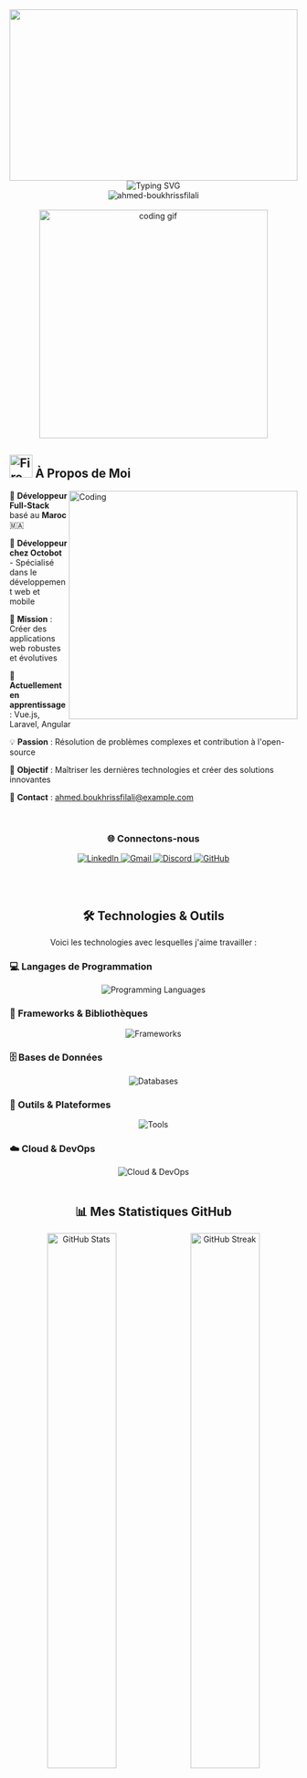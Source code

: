<!-- Header Section -->
<div align="center">
  <img width="100%" height="300" src="https://capsule-render.vercel.app/api?type=waving&color=gradient&customColorList=0,2,2,5,30&height=300&section=header&text=Ahmed%20Boukhriss%20Filali&fontSize=50&fontColor=fff&animation=fadeIn&fontAlignY=38&desc=Développeur%20Full-Stack%20|%20Passionné%20de%20Technologie&descAlignY=51&descAlign=62"/>
</div>

<!-- Typing Animation -->
<div align="center">
  <img src="https://readme-typing-svg.herokuapp.com?font=Fira+Code&weight=600&size=30&duration=4000&pause=1000&color=00F7FF&center=true&vCenter=true&width=600&lines=Salut%2C+je+suis+Ahmed+%F0%9F%91%8B;Développeur+Full-Stack;Passionné+par+l'Innovation;Toujours+en+apprentissage+%F0%9F%9A%80" alt="Typing SVG" />
</div>

<!-- Profile Views Counter -->
<div align="center">
  <img src="https://komarev.com/ghpvc/?username=ahmed-boukhrissfilali&label=Visiteurs+du+profil&color=0e75b6&style=flat" alt="ahmed-boukhrissfilali" />
</div>

<br>

<!-- About Me Section -->
<div align="center">
  <img width="400" src="https://user-images.githubusercontent.com/74038190/229223263-cf2e4b07-2615-4f87-9c38-e37600f8381a.gif" alt="coding gif"/>
</div>

## <img src="https://user-images.githubusercontent.com/74038190/216122041-518ac897-8d92-4c6b-9b3f-ca01dcaf38ee.png" alt="Fire" width="40" /> À Propos de Moi

<img align="right" alt="Coding" width="400" src="https://user-images.githubusercontent.com/74038190/212284087-bbe7e430-757e-4901-90bf-4cd2ce3e1852.gif">

🌟 **Développeur Full-Stack** basé au **Maroc** 🇲🇦

🏢 **Développeur chez Octobot** - Spécialisé dans le développement web et mobile

🎯 **Mission** : Créer des applications web robustes et évolutives

🌱 **Actuellement en apprentissage** : Vue.js, Laravel, Angular

💡 **Passion** : Résolution de problèmes complexes et contribution à l'open-source

🚀 **Objectif** : Maîtriser les dernières technologies et créer des solutions innovantes

📧 **Contact** : ahmed.boukhrissfilali@example.com

<br clear="both">

<!-- Social Media Links -->
<div align="center">
  <h3>🌐 Connectons-nous</h3>
  <a href="https://www.linkedin.com/in/ahmed-boukhrissfilali/" target="_blank">
    <img src="https://img.shields.io/badge/LinkedIn-0077B5?style=for-the-badge&logo=linkedin&logoColor=white" alt="LinkedIn"/>
  </a>
  <a href="mailto:ahmed.boukhrissfilali@example.com" target="_blank">
    <img src="https://img.shields.io/badge/Gmail-D14836?style=for-the-badge&logo=gmail&logoColor=white" alt="Gmail"/>
  </a>
  <a href="https://discord.gg/sidek_ahmed" target="_blank">
    <img src="https://img.shields.io/badge/Discord-7289DA?style=for-the-badge&logo=discord&logoColor=white" alt="Discord"/>
  </a>
  <a href="https://github.com/ahmed-boukhrissfilali" target="_blank">
    <img src="https://img.shields.io/badge/GitHub-100000?style=for-the-badge&logo=github&logoColor=white" alt="GitHub"/>
  </a>
</div>


<!-- Tech Stack Section -->
<br><br>

<div align="center">
  <h2>🛠️ Technologies & Outils</h2>
  <p>Voici les technologies avec lesquelles j'aime travailler :</p>
</div>

### 💻 Langages de Programmation
<div align="center">
  <img src="https://skillicons.dev/icons?i=python,javascript,php,cs,c,html,css" alt="Programming Languages"/>
</div>

### 🚀 Frameworks & Bibliothèques
<div align="center">
  <img src="https://skillicons.dev/icons?i=vue,laravel,angular,django,bootstrap,jquery" alt="Frameworks"/>
</div>

### 🗄️ Bases de Données
<div align="center">
  <img src="https://skillicons.dev/icons?i=mysql,sqlite" alt="Databases"/>
</div>

### 🔧 Outils & Plateformes
<div align="center">
  <img src="https://skillicons.dev/icons?i=git,github,vscode,visualstudio,figma,linux,wordpress" alt="Tools"/>
</div>

### ☁️ Cloud & DevOps
<div align="center">
  <img src="https://skillicons.dev/icons?i=apache" alt="Cloud & DevOps"/>
</div>

<br>

<!-- GitHub Stats Section -->
<div align="center">
  <h2>📊 Mes Statistiques GitHub</h2>
</div>

<div align="center">
  <img width="49%" src="https://github-readme-stats.vercel.app/api?username=ahmed-boukhrissfilali&show_icons=true&theme=tokyonight&hide_border=true&count_private=true&include_all_commits=true" alt="GitHub Stats"/>
  <img width="49%" src="https://github-readme-streak-stats.herokuapp.com/?user=ahmed-boukhrissfilali&theme=tokyonight&hide_border=true" alt="GitHub Streak"/>
</div>

<div align="center">
  <img width="60%" src="https://github-readme-stats.vercel.app/api/top-langs/?username=ahmed-boukhrissfilali&layout=compact&theme=tokyonight&hide_border=true&langs_count=10" alt="Top Languages"/>
</div>

<!-- Activity Graph -->
<div align="center">
  <img width="100%" src="https://github-readme-activity-graph.vercel.app/graph?username=ahmed-boukhrissfilali&bg_color=1a1b27&color=70a5fd&line=70a5fd&point=ffffff&area=true&hide_border=true" alt="Contribution Graph"/>
</div>

<!-- Trophies -->
<div align="center">
  <h3>🏆 Mes Trophées GitHub</h3>
  <img src="https://github-profile-trophy.vercel.app/?username=ahmed-boukhrissfilali&theme=tokyonight&no-frame=true&row=1&column=6" alt="GitHub Trophies"/>
</div>

<!-- Quote -->
<div align="center">
  <img src="https://quotes-github-readme.vercel.app/api?type=horizontal&theme=tokyonight" alt="Random Dev Quote"/>
</div>

<!-- Footer -->
<div align="center">
  <img width="100%" src="https://capsule-render.vercel.app/api?type=waving&color=gradient&customColorList=0,2,2,5,30&height=120&section=footer"/>
</div>

<div align="center">
  <h3>💫 "La programmation n'est pas une science, c'est un art." 💫</h3>
  <p><i>Merci de visiter mon profil ! N'hésitez pas à explorer mes projets et à me contacter.</i></p>
</div>